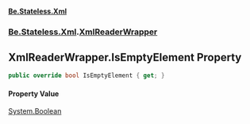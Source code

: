 #### [Be.Stateless.Xml](README.md 'README')
### [Be.Stateless.Xml](Be.Stateless.Xml.md 'Be.Stateless.Xml').[XmlReaderWrapper](XmlReaderWrapper.md 'Be.Stateless.Xml.XmlReaderWrapper')

## XmlReaderWrapper.IsEmptyElement Property

```csharp
public override bool IsEmptyElement { get; }
```

#### Property Value
[System.Boolean](https://docs.microsoft.com/en-us/dotnet/api/System.Boolean 'System.Boolean')